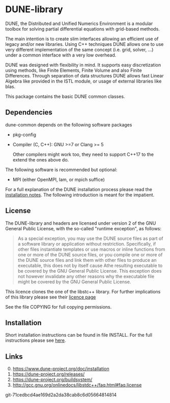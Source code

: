 DUNE-library
============

DUNE, the Distributed and Unified Numerics Environment is a modular toolbox
for solving partial differential equations with grid-based methods.

The main intention is to create slim interfaces allowing an efficient use of
legacy and/or new libraries. Using C++ techniques DUNE allows one to use very
different implementation of the same concept (i.e. grid, solver, ...) under
a common interface with a very low overhead.

DUNE was designed with flexibility in mind. It supports easy discretization
using methods, like Finite Elements, Finite Volume and also Finite
Differences. Through separation of data structures DUNE allows fast Linear
Algebra like provided in the ISTL module, or usage of external libraries
like blas.

This package contains the basic DUNE common classes.

Dependencies
------------

dune-common depends on the following software packages

- pkg-config
- Compiler (C, C++): GNU >=7 or Clang >= 5

  Other compilers might work too, they need to support C++17 to the extend the
  ones above do.

The following software is recommended but optional:

- MPI (either OpenMPI, lam, or mpich suffice)

For a full explanation of the DUNE installation process please read
the [installation notes][installation]. The following introduction is meant for
the impatient.

License
-------

The DUNE-library and headers are licensed under version 2 of the GNU
General Public License, with the so-called "runtime exception", as
follows:

> As a special exception, you may use the DUNE source files as part
> of a software library or application without restriction.
> Specifically, if other files instantiate templates or use macros or
> inline functions from one or more of the DUNE source files, or you
> compile one or more of the DUNE source files and link them with
> other files to produce an executable, this does not by itself cause
> Athe resulting executable to be covered by the GNU General Public
> License.  This exception does not however invalidate any other
> reasons why the executable file might be covered by the GNU General
> Public License.

This licence clones the one of the libstc++ library. For further
implications of this library please see their [licence page][licence]

See the file COPYING for full copying permissions.

Installation
------------

Short installation instructions can be found in file INSTALL. For the
full instructions please see [here][installation].

Links
-----

0. https://www.dune-project.org/doc/installation
1. https://dune-project.org/releases/
2. https://dune-project.org/buildsystem/
3. http://gcc.gnu.org/onlinedocs/libstdc++/faq.html#faq.license

[installation]: https://www.dune-project.org/doc/installation
[licence]: http://gcc.gnu.org/onlinedocs/libstdc++/faq.html#faq.license

git-71cedbcd4ae169d2a2da38cab8c6d05664814814
